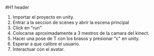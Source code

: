 #H1 header

1. Importar el proyecto en unity.
2. Entrar a la seccion de scenes y abrir la escena principal
3. Click en "run"
4. Colocarse aproximadamente a 3 mestros de la camara del kinect.
5. Hacer una pose de T con los brasos y presionar "c" en unity.
6. Esperar a que calibre el usuario.
7. Interactuar con el avatar.
